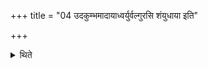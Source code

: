 +++
title = "04 उदकुम्भमादायाध्वर्युर्वल्गुरसि शंयुधाया इति"

+++

<details><summary>थिते</summary>

उदकुम्भमादायाध्वर्युर्वल्गुरसि शंयुधाया इति त्रिः प्रदक्षिणमुत्तरवेदिं परिषिञ्चन्पर्येति । निधाय कुम्भं शं च वक्षि परि च वक्षीति त्रिरपरिषिञ्चन्प्रतिपर्येति ४
</details>
